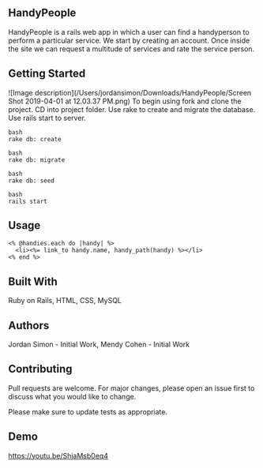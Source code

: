 ## HandyPeople

HandyPeople is a rails web app in which a user can find a handyperson to perform a particular service. We start by creating an account. Once inside the site we can request a multitude of services and rate the service person.

## Getting Started
![Image description](/Users/jordansimon/Downloads/HandyPeople/Screen Shot 2019-04-01 at 12.03.37 PM.png)
To begin using fork and clone the project. CD into  project folder. Use rake to create and migrate the database. Use rails start to server.

```
bash
rake db: create
```

```
bash
rake db: migrate
```

```
bash
rake db: seed
```

```
bash
rails start
```

## Usage

```
<% @handies.each do |handy| %>
  <li><%= link_to handy.name, handy_path(handy) %></li>
<% end %>
```

## Built With

Ruby on Rails,
HTML,
CSS,
MySQL

## Authors

Jordan Simon - Initial Work, 
Mendy Cohen - Initial Work

## Contributing
Pull requests are welcome. For major changes, please open an issue first to discuss what you would like to change.

Please make sure to update tests as appropriate.

## Demo
https://youtu.be/ShjaMsb0eq4
